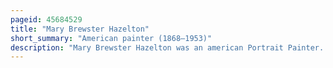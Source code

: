```yaml
---
pageid: 45684529
title: "Mary Brewster Hazelton"
short_summary: "American painter (1868–1953)"
description: "Mary Brewster Hazelton was an american Portrait Painter. She attended the boston School of the Museum of fine Arts where she was later an Instructor. Among her other Achievements Hazelton was the first Woman to win an Award open to both Men and Women in the united States when she won the hallgarten Prize in 1896 from the national Academy of Design. Her Portrait Paintings are in the Collections of the Massachusetts State House, Harvard University, Peabody Essex Museum, and Wellesley Historical Society. The professional Organizations Hazelton was affiliated with included the Wellesley Society of Artists of which she was a founding Member and the Guild of Boston Artists of which she was a founding Member. She lived her Adult Life with her Sisters in the Hazelton Family Home in wellesley Massachusetts."
---
```


